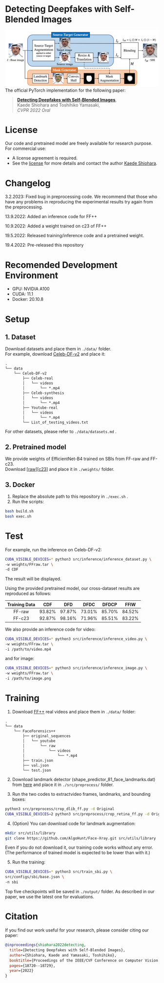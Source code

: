 # Detecting Deepfakes with Self-Blended Images
![Overview](overview.png)  
The official PyTorch implementation for the following paper: 
> [**Detecting Deepfakes with Self-Blended Images**](https://arxiv.org/abs/2204.08376),  
> Kaede Shiohara and Toshihiko Yamasaki,  
> *CVPR 2022 Oral*


# License
Our code and pretrained model are freely available for research purpose.  
For commercial use: 
- A license agreement is required. 
- See the [license](https://github.com/mapooon/SelfBlendedImages/blob/master/LICENSE) for more details and contact the author [Kaede Shiohara](mailto:shiohara@cvm.t.u-tokyo.ac.jp).


# Changelog
3.2.2023: Fixed bug in preprocessing code. We recommend that those who have any problems in reproducing the experimental results try again from the preprocessing.

13.9.2022: Added an inference code for FF++  

10.9.2022: Added a weight trained on c23 of FF++  

19.5.2022: Released training/inference code and a pretrained weight.

19.4.2022: Pre-released this repository

# Recomended Development Environment
* GPU: NVIDIA A100
* CUDA: 11.1
* Docker: 20.10.8


# Setup
## 1. Dataset
Download datasets and place them in `./data/` folder.  
For example, download [Celeb-DF-v2](https://github.com/yuezunli/celeb-deepfakeforensics) and place it:
```
.
└── data
    └── Celeb-DF-v2
        ├── Celeb-real
        │   └── videos
        │       └── *.mp4
        ├── Celeb-synthesis
        │   └── videos
        │       └── *.mp4
        ├── Youtube-real
        │   └── videos
        │       └── *.mp4
        └── List_of_testing_videos.txt
```
For other datasets, please refer to `./data/datasets.md` .


## 2. Pretrained model
We provide weights of EfficientNet-B4 trained on SBIs from FF-raw and FF-c23.  
Download [[raw](https://drive.google.com/file/d/12sLyqBp0VFwdpA-oZLdIOkOTkz_ZnIhV/view?usp=sharing)][[c23](https://drive.google.com/file/d/1X0-NYT8KPursLZZdxduRQju6E52hauV0/view?usp=sharing)] and place it in `./weights/` folder.

## 3. Docker
1. Replace the absolute path to this repository in `./exec.sh` .
2. Run the scripts:
```bash
bash build.sh
bash exec.sh
```


# Test
For example, run the inference on Celeb-DF-v2:
```bash
CUDA_VISIBLE_DEVICES=* python3 src/inference/inference_dataset.py \
-w weights/FFraw.tar \
-d CDF
```
The result will be displayed.

Using the provided pretrained model, our cross-dataset results are reproduced as follows:

Training Data | CDF | DFD | DFDC | DFDCP | FFIW
:-: | :-: | :-: | :-: | :-: | :-:
FF-raw | 93.82% | 97.87% | 73.01% | 85.70% | 84.52%
FF-c23 | 92.87% | 98.16% | 71.96% | 85.51% | 83.22%


We also provide an inference code for video:
```bash
CUDA_VISIBLE_DEVICES=* python3 src/inference/inference_video.py \
-w weights/FFraw.tar \
-i /path/to/video.mp4
```
and for image:
```bash
CUDA_VISIBLE_DEVICES=* python3 src/inference/inference_image.py \
-w weights/FFraw.tar \
-i /path/to/image.png
```

# Training
1. Download [FF++](https://github.com/ondyari/FaceForensics) real videos and place them in `./data/` folder:
```
.
└── data
    └── FaceForensics++
        ├── original_sequences
        │   └── youtube
        │       └── raw
        │           └── videos
        │               └── *.mp4
        ├── train.json
        ├── val.json
        └── test.json
```
2. Download landmark detector (shape_predictor_81_face_landmarks.dat) from [here](https://github.com/codeniko/shape_predictor_81_face_landmarks) and place it in `./src/preprocess/` folder.  

3. Run the two codes to extractvideo frames, landmarks, and bounding boxes:
```bash
python3 src/preprocess/crop_dlib_ff.py -d Original
CUDA_VISIBLE_DEVICES=2 python3 src/preprocess/crop_retina_ff.py -d Original
```

4. (Option) You can download code for landmark augmentation:
```bash
mkdir src/utils/library
git clone https://github.com/AlgoHunt/Face-Xray.git src/utils/library
```
Even if you do not download it, our training code works without any error. (The performance of trained model is expected to be lower than with it.)

5. Run the training:
```bash
CUDA_VISIBLE_DEVICES=* python3 src/train_sbi.py \
src/configs/sbi/base.json \
-n sbi
```
Top five checkpoints will be saved in `./output/` folder. As described in our paper, we use the latest one for evaluations.

# Citation
If you find our work useful for your research, please consider citing our paper:
```bibtex
@inproceedings{shiohara2022detecting,
  title={Detecting Deepfakes with Self-Blended Images},
  author={Shiohara, Kaede and Yamasaki, Toshihiko},
  booktitle={Proceedings of the IEEE/CVF Conference on Computer Vision and Pattern Recognition},
  pages={18720--18729},
  year={2022}
}
```
